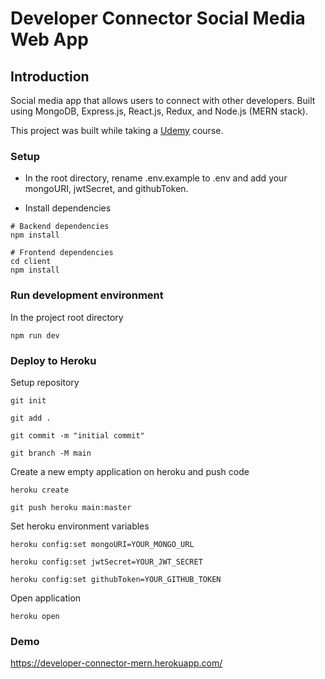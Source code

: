 # Developer Connector Social Media Web App

## Introduction

Social media app that allows users to connect with other developers. Built using MongoDB, Express.js, React.js, Redux, and Node.js (MERN stack).

This project was built while taking a [Udemy](https://www.udemy.com/course/mern-stack-front-to-back/) course.

### Setup

* In the root directory, rename .env.example to .env and add your mongoURI, jwtSecret, and githubToken.


* Install dependencies

```
# Backend dependencies
npm install

# Frontend dependencies
cd client
npm install
```

### Run development environment

In the project root directory

```
npm run dev
```

### Deploy to Heroku

Setup repository

```
git init

git add .

git commit -m "initial commit"

git branch -M main
```

Create a new empty application on heroku and push code

```
heroku create

git push heroku main:master
```

Set heroku environment variables

```
heroku config:set mongoURI=YOUR_MONGO_URL

heroku config:set jwtSecret=YOUR_JWT_SECRET

heroku config:set githubToken=YOUR_GITHUB_TOKEN
```

Open application

```
heroku open
```

### Demo

https://developer-connector-mern.herokuapp.com/